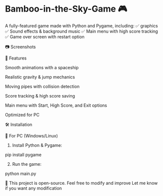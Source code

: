 # Bamboo-in-the-Sky-Game 🎮

A fully-featured game made with Python and Pygame, including:
✅ graphics
✅ Sound effects & background music
✅ Main menu with high score tracking
✅ Game over screen with restart option

📷 Screenshots



🚀 Features

Smooth animations with a spaceship 

Realistic gravity & jump mechanics

Moving pipes with collision detection

Score tracking & high score saving

Main menu with Start, High Score, and Exit options

Optimized for PC


🛠 Installation

🔹 For PC (Windows/Linux)

1. Install Python & Pygame:

pip install pygame


2. Run the game:

python main.py


📜 This project is open-source. Feel free to modify and improve 
Let me know if you want any modification
